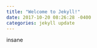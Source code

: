 ```yaml
---
title: "Welcome to Jekyll!"
date: 2017-10-20 08:26:28 -0400
categories: jekyll update
---
```


insane
